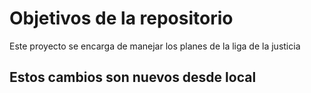 # Objetivos de la repositorio

Este proyecto se encarga de manejar los planes de la liga de la justicia


## Estos cambios son nuevos desde local

